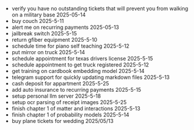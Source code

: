 - verify you have no outstanding tickets that will prevent you from walking on a military base 2025-05-14
- buy couch 2025-5-11
- alert me on recurring payments 2025-05-13
- jailbreak switch 2025-5-15
- return gfiber equipment 2025-5-10
- schedule time for piano self teaching 2025-5-12 
- put mirror on truck 2025-5-14
- schedule appointment for texas drivers license 2025-5-15 
- schedule appointment to get truck registered 2025-5-12
- get training on cardbook embedding model 2025-5-14
- telegram support for quickly updating markdown files 2025-5-13
- cash deposit for appartment 2025-5-25
- add auto insurance to recurring payments 2025-5-15
- setup personal llm server 2025-5-18
- setup ocr parsing of receipt images 2025-5-25
- finish chapter 1 of matter and interactions 2025-5-13
- finish chapter 1 of probability models 2025-5-14
- buy plane tickets for wedding 2025/05/13
